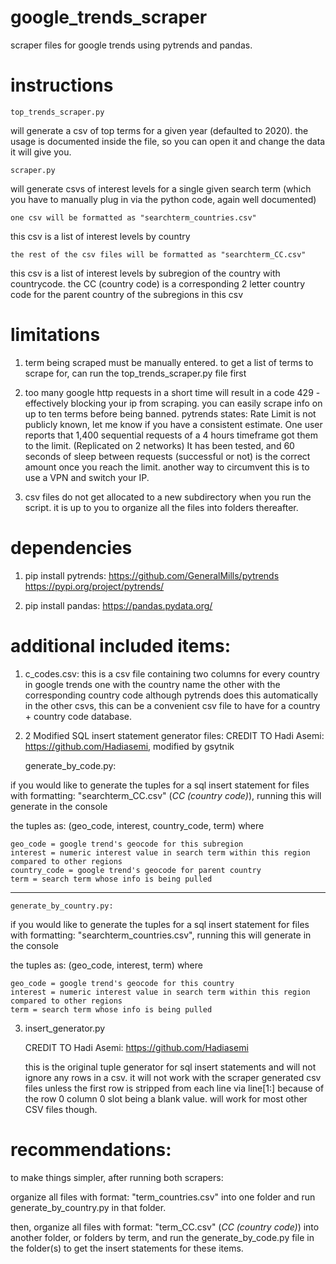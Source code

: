 # google_trends_scraper
scraper files for google trends using pytrends and pandas.


# instructions
	top_trends_scraper.py 
will generate a csv of top terms for a given year (defaulted to 2020).
the usage is documented inside the file, so you can open it and change the data it will give you.

	scraper.py
will generate csvs of interest levels for a single given search term 
(which you have to manually plug in via the python code, again well documented)

	one csv will be formatted as "searchterm_countries.csv"
this csv is a list of interest levels by country

	the rest of the csv files will be formatted as "searchterm_CC.csv"
this csv is a list of interest levels by subregion of the country with countrycode.
the CC (country code) is a corresponding 2 letter country code for the parent country of the subregions in this csv


# limitations
1) term being scraped must be manually entered. 
		to get a list of terms to scrape for, can run the top_trends_scraper.py file first

2) too many google http requests in a short time will result in a code 429 - effectively blocking your ip from scraping.
		you can easily scrape info on up to ten terms before being banned.
		pytrends states:
			Rate Limit is not publicly known, let me know if you have a consistent estimate.
			One user reports that 1,400 sequential requests of a 4 hours timeframe got them to the limit. (Replicated on 2 networks)
			It has been tested, and 60 seconds of sleep between requests (successful or not) is the correct amount once you reach the limit.
		another way to circumvent this is to use a VPN and switch your IP.

3) csv files do not get allocated to a new subdirectory when you run the script. 
		it is up to you to organize all the files into folders thereafter.


# dependencies
1) pip install pytrends:
	https://github.com/GeneralMills/pytrends
	https://pypi.org/project/pytrends/

2) pip install pandas:
	https://pandas.pydata.org/


# additional included items:
1) c_codes.csv:
			this is a csv file containing two columns for every country in google trends
			one with the country name
			the other with the corresponding country code
			although pytrends does this automatically in the other csvs, this can be a convenient csv file to have for a country + country code database.

2) 2 Modified SQL insert statement generator files:
CREDIT TO Hadi Asemi: https://github.com/Hadiasemi, modified by gsytnik

	generate_by_code.py:

if you would like to generate the tuples for a sql insert statement for
files with formatting: "searchterm_CC.csv" (*CC (country code)*), running this will generate in the console

the tuples as: (geo_code, interest, country_code, term) where

	geo_code = google trend's geocode for this subregion
	interest = numeric interest value in search term within this region compared to other regions
	country_code = google trend's geocode for parent country
	term = search term whose info is being pulled
--------------------------------------------------------------------------------

	generate_by_country.py:

if you would like to generate the tuples for a sql insert statement for
files with formatting: "searchterm_countries.csv", running this will generate in the console

the tuples as: (geo_code, interest, term) where

	geo_code = google trend's geocode for this country
	interest = numeric interest value in search term within this region compared to other regions
	term = search term whose info is being pulled

3) insert_generator.py

	CREDIT TO Hadi Asemi: https://github.com/Hadiasemi

	this is the original tuple generator for sql insert statements and will not ignore any rows in a csv.
	it will not work with the scraper generated csv files unless the first row is stripped from each line
	via line[1:] because of the row 0 column 0 slot being a blank value. 
	will work for most other CSV files though.


# recommendations:

to make things simpler, after running both scrapers: 

organize all files with format: "term_countries.csv" into one folder and run generate_by_country.py in that folder.

then, organize all files with format: "term_CC.csv" (*CC (country code)*) into another folder, or folders by term,
and run the generate_by_code.py file in the folder(s) to get the insert statements for these items.


